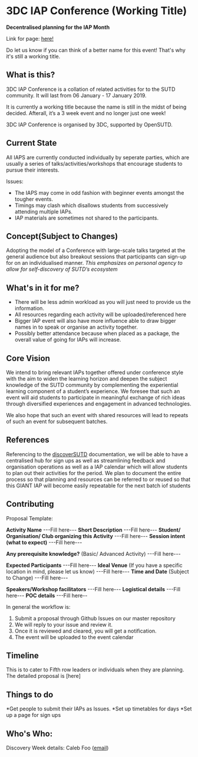 # 3DC IAP Conference (Working Title)
**Decentralised planning for the IAP Month**

Link for page: [here!](https://3dcdsc.github.io/3DC-IAP-Conference-Working-Title/)

Do let us know if you can think of a better name for this event! That's why it's still a working title.

## What is this?
3DC IAP Conference is a collation of related activities for  to the SUTD community. It will last from 06 January - 17 January 2019.

It is currently a working title because the name is still in the midst of being decided. Afterall, it’s a 3 week event and no longer just one week!

3DC IAP Conference is organised by 3DC, supported by OpenSUTD.

## Current State
All IAPS are currently conducted individually by seperate parties, which are usually a series of talks/activities/workshops that encourage students to pursue their interests. 

Issues:
* The IAPS may come in odd fashion with beginner events amongst the tougher events.
* Timings may clash which disallows students from successively attending multiple IAPs.
* IAP materials are sometimes not shared to the participants.

## Concept(Subject to Changes)
Adopting the model of a Conference with large-scale talks targeted at the general audience but also breakout sessions that participants can sign-up for on an individualised manner.
*This emphasizes on personal agency to allow for self-discovery of SUTD’s ecosystem*

## What's in it for me?
* There will be less admin workload as you will just need to provide us the information.
* All resources regarding each activity will be uploaded/referenced here
* Bigger IAP event will also have more influence able to draw bigger names in to speak or organise an activity together.
* Possibly better attendance because when placed as a package, the overall value of going for IAPs will increase.

## Core Vision
We intend to bring relevant IAPs together offered under conference style with the aim to widen the learning horizon and deepen the subject knowledge of the SUTD community by complementing the experiential learning component of a student’s experience.
We foresee that such an event will aid students to participate in meaningful exchange of rich ideas through diversified experiences and engagement in advanced technologies. 

We also hope that such an event with shared resources will lead to repeats of such an event for subsequent batches.

## References
Referencing to the [discoverSUTD](https://github.com/OpenSUTD/discovery-week-working-title) documentation, we will be able to have a centralised hub for sign ups as well as streamlining feedback and organisation operations as well as a IAP calendar which will allow students to plan out their activities for the period. We plan to document the entire process so that planning and resources can be referred to or reused so that this GIANT IAP will become easily repeatable for the next batch iof students

## Contributing

Proposal Template:

**Activity Name**
---Fill here---
**Short Description**
---Fill here---
**Student/ Organisation/ Club organizing this Activity**
---Fill here---
**Session intent (what to expect)**
---Fill here---

**Any prerequisite knowledge?** (Basic/ Advanced Activity)
---Fill here---

**Expected Participants**
---Fill here---
**Ideal Venue** (If you have a specific location in mind, please let us know)
---Fill here---
**Time and Date** (Subject to Change)
---Fill here---

**Speakers/Workshop facilitators**
---Fill here---
**Logistical details**
---Fill here---
**POC details**
---Fill here--

In general the workflow is:
1. Submit a proposal through Github Issues on our master repository
2. We will reply to your issue and review it.
3. Once it is reviewed and cleared, you will get a notification.
4. The event will be uploaded to the event calendar

## Timeline
This is to cater to Fifth row leaders or individuals when they are planning. The detailed proposal is [here]

## Things to do
*Get people to submit their IAPs as Issues.
*Set up timetables for days
*Set up a page for sign ups

## Who's Who:

Discovery Week details: Caleb Foo ([email](mailto:caleb_foo@mymail.sutd.edu.sg))
